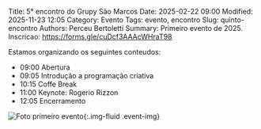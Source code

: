 Title: 5° encontro do Grupy São Marcos
Date: 2025-02-22 09:00
Modified: 2025-11-23 12:05
Category: Evento
Tags: evento, encontro
Slug: quinto-encontro
Authors: Perceu Bertoletti
Summary: Primeiro evento de 2025.
Inscricao: https://forms.gle/cuDcf3AAAcWHraT98

Estamos organizando os seguintes conteudos:

 - 09:00 Abertura
 - 09:05 Introdução a programação criativa
 - 10:15 Coffe Break
 - 11:00 Keynote: Rogerio Rizzon
 - 12:05 Encerramento

![Foto primeiro evento]({static}/images/evento-5.jpeg){:.img-fluid .event-img}